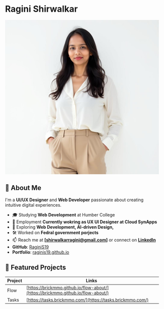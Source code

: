 # Ragini Shirwalkar

![Photo of Ragini](images/raginishirwalkar.jpg "Photo of Ragini")

## 🚀 About Me

I'm a **UI/UX Designer** and **Web Developer** passionate about creating intuitive digital experiences.

- 🎓 Studying **Web Development** at Humber College
- 💼 Employment **Currently wokring as UX UI Designer at Cloud SynApps**
- 🌱 Exploring **Web Development, AI-driven Design,**
- 🛠️ Worked on **Fedral government porjects**
- 📫 Reach me at **[shirwalkarragini@gmail.com]** or connect on **[LinkedIn](https://www.linkedin.com/in/raginishirwalkar/)**
- **GitHub**: [RaginiS19](https://github.com/RaginiS19)  
- **Portfolio**: [raginis19.github.io](https://raginis19.github.io)  

## 📌 Featured Projects
| Project | Links                                                                            |
| ------- | -------------------------------------------------------------------------------- |
| Flow    | [https://brickmmo.github.io/flow-about/](https://brickmmo.github.io/flow-about/) |
| Tasks   | [https://tasks.brickmmo.com/](https://tasks.brickmmo.com/)   
